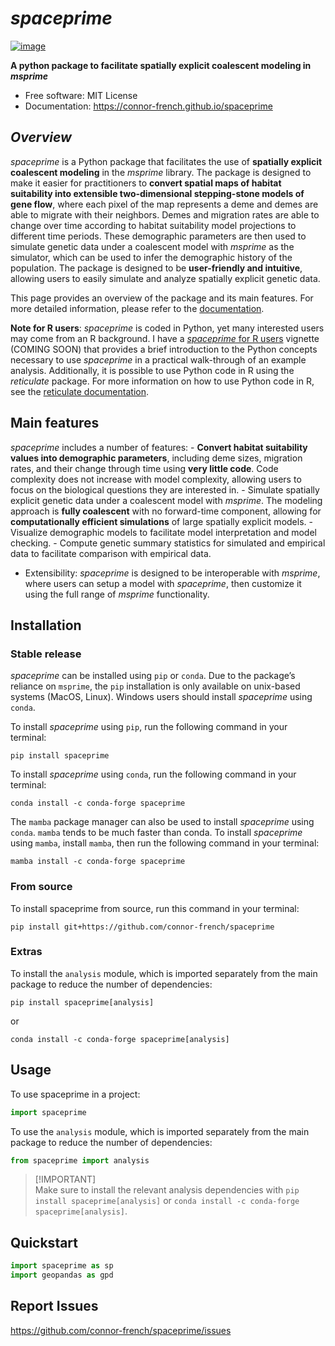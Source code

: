 # *spaceprime*


[![image](https://img.shields.io/pypi/v/spaceprime.svg)](https://pypi.python.org/pypi/spaceprime)

**A python package to facilitate spatially explicit coalescent modeling
in *msprime***

- Free software: MIT License
- Documentation: <https://connor-french.github.io/spaceprime>

## *Overview*

*spaceprime* is a Python package that facilitates the use of **spatially
explicit coalescent modeling** in the *msprime* library. The package is
designed to make it easier for practitioners to **convert spatial maps
of habitat suitability into extensible two-dimensional stepping-stone
models of gene flow**, where each pixel of the map represents a deme and
demes are able to migrate with their neighbors. Demes and migration
rates are able to change over time according to habitat suitability
model projections to different time periods. These demographic
parameters are then used to simulate genetic data under a coalescent
model with *msprime* as the simulator, which can be used to infer the
demographic history of the population. The package is designed to be
**user-friendly and intuitive**, allowing users to easily simulate and
analyze spatially explicit genetic data.

This page provides an overview of the package and its main features. For
more detailed information, please refer to the
[documentation](https://connor-french.github.io/spaceprime).

**Note for R users**: *spaceprime* is coded in Python, yet many
interested users may come from an R background. I have a [*spaceprime*
for R users]() vignette (COMING SOON) that provides a brief introduction
to the Python concepts necessary to use *spaceprime* in a practical
walk-through of an example analysis. Additionally, it is possible to use
Python code in R using the *reticulate* package. For more information on
how to use Python code in R, see the [reticulate
documentation](https://rstudio.github.io/reticulate/).

## Main features

*spaceprime* includes a number of features: - **Convert habitat
suitability values into demographic parameters**, including deme sizes,
migration rates, and their change through time using **very little
code**. Code complexity does not increase with model complexity,
allowing users to focus on the biological questions they are interested
in. - Simulate spatially explicit genetic data under a coalescent model
with *msprime*. The modeling approach is **fully coalescent** with no
forward-time component, allowing for **computationally efficient
simulations** of large spatially explicit models. - Visualize
demographic models to facilitate model interpretation and model
checking. - Compute genetic summary statistics for simulated and
empirical data to facilitate comparison with empirical data.  
- Extensibility: *spaceprime* is designed to be interoperable with
*msprime*, where users can setup a model with *spaceprime*, then
customize it using the full range of *msprime* functionality.

## Installation

### Stable release

*spaceprime* can be installed using `pip` or `conda`. Due to the
package’s reliance on `msprime`, the `pip` installation is only
available on unix-based systems (MacOS, Linux). Windows users should
install *spaceprime* using `conda`.

To install *spaceprime* using `pip`, run the following command in your
terminal:

``` {bash}
pip install spaceprime
```

To install *spaceprime* using `conda`, run the following command in your
terminal:

``` {bash}
conda install -c conda-forge spaceprime
```

The `mamba` package manager can also be used to install *spaceprime*
using `conda`. `mamba` tends to be much faster than conda. To install
*spaceprime* using `mamba`, install `mamba`, then run the following
command in your terminal:

``` {bash}
mamba install -c conda-forge spaceprime
```

### From source

To install spaceprime from source, run this command in your terminal:

``` {bash}
pip install git+https://github.com/connor-french/spaceprime
```

### Extras

To install the `analysis` module, which is imported separately from the
main package to reduce the number of dependencies:

``` {bash}
pip install spaceprime[analysis]
```

or

``` {bash}
conda install -c conda-forge spaceprime[analysis]
```

## Usage

To use spaceprime in a project:

``` python
import spaceprime
```

To use the `analysis` module, which is imported separately from the main
package to reduce the number of dependencies:

``` python
from spaceprime import analysis
```

> \[!IMPORTANT\]  
> Make sure to install the relevant analysis dependencies with
> `pip install spaceprime[analysis]` or
> `conda install -c conda-forge spaceprime[analysis]`.

## Quickstart

``` python
import spaceprime as sp
import geopandas as gpd
```

## Report Issues

<https://github.com/connor-french/spaceprime/issues>
